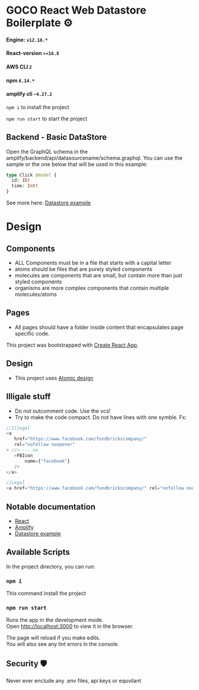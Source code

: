 # GOCO React Web Datastore Boilerplate ⚙️

#### Engine: `v12.16.*`
#### React-version `=<16.8`
#### AWS CLI `2`
#### npm `6.14.*`
#### amplify cli `~4.27.2`


`npm i` to install the project

`npm run start` to start the project

## Backend - Basic DataStore
Open the GraphQL schema in the amplify/backend/api/datasourcename/schema.graphql. You can use the sample or the one below that will be used in this example:

```graphql
type Click @model {
  id: ID!
  time: Int!
}
```
See more here: [Datastore example](https://github.com/dabit3/amplify-datastore-example/blob/master/README.md)

# Design
## Components
 - ALL Components must be in a file that starts with a capital letter
 - atoms should be files that are purely styled components 
 - molecules are components that are small, but contain more than just styled components
 - organisms are more complex components that contain multiple molecules/atoms

 ## Pages
 - All pages should have a folder inside content that encapsulates page specific code.

This project was bootstrapped with [Create React App](https://github.com/facebook/create-react-app).

 ## Design
 - This project uses [Atomic design](https://bradfrost.com/blog/post/atomic-web-design/)
 
 ## Illigale stuff
 - Do not outcomment code. Use the vcs!
 - Try to make the code compact. Do not have lines with one symble. Fx:
 
 ```js
//Illegal 
<a 
    href="https://www.facebook.com/fundbrickscompany/"
    rel="nofollow noopener"
> //<---- no 
    <FBIcon 
        name={"facebook"}
    />
</a> 

//Legal 
<a href="https://www.facebook.com/fundbrickscompany/" rel="nofollow noopener"><FBIcon name={"facebook"} /></a>  //us

```

## Notable documentation
- [React](https://reactjs.org/docs/getting-started.html)
- [Amplify](https://docs.amplify.aws/lib/q/platform/js)
- [Datastore example](https://github.com/dabit3/amplify-datastore-example/blob/master/README.md)

## Available Scripts

In the project directory, you can run:

### `npm i` 
This command install the project


### `npm run start`

Runs the app in the development mode.<br />
Open [http://localhost:3000](http://localhost:3000) to view it in the browser.

The page will reload if you make edits.<br />
You will also see any lint errors in the console.

## Security 🛡
Never ever enclude any .env files, api keys or equvilant
